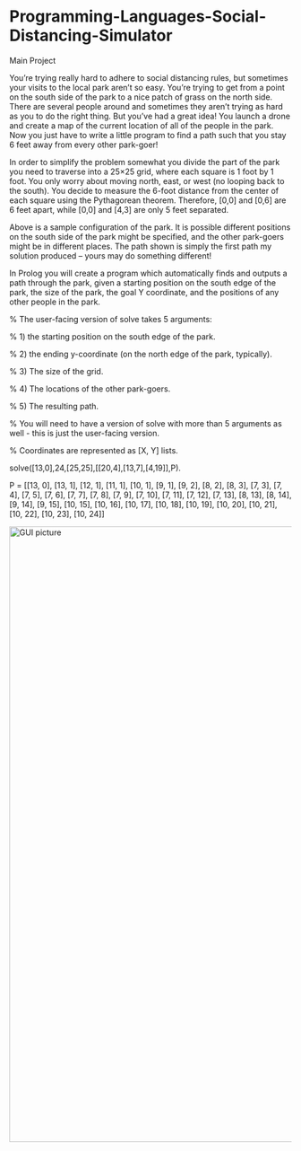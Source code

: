 # Programming-Languages-Social-Distancing-Simulator
Main Project

You’re trying really hard to adhere to social distancing rules, but sometimes your visits to the local park aren’t so easy. You’re trying to get from a point on the
south side of the park to a nice patch of grass on the north side. There are several people around and sometimes they aren’t trying as hard as you to do the right
thing. But you’ve had a great idea! You launch a drone and create a map of the current location of all of the people in the park. Now you just have to write a little
program to find a path such that you stay 6 feet away from every other park-goer!

In order to simplify the problem somewhat you divide the part of the park you need to traverse into a 25×25 grid, where each square is 1 foot by 1 foot. You only 
worry about moving north, east, or west (no looping back to the south). You decide to measure the 6-foot distance from the center of each square using the Pythagorean
theorem. Therefore, [0,0] and [0,6] are 6 feet apart, while [0,0] and [4,3] are only 5 feet separated.

Above is a sample configuration of the park. It is possible different positions on the south side of the park might be specified, and the other park-goers might be
in different places. The path shown is simply the first path my solution produced – yours may do something different!

In Prolog you will create a program which automatically finds and outputs a path through the park, given a starting position on the south edge of the park, the 
size of the park, the goal Y coordinate, and the positions of any other people in the park.

% The user-facing version of solve takes 5 arguments: 

% 1) the starting position on the south edge of the park.

% 2) the ending y-coordinate (on the north edge of the park, typically).

% 3) The size of the grid.

% 4) The locations of the other park-goers.

% 5) The resulting path.

% You will need to have a version of solve with more than 5 arguments as well - this is just the user-facing version. 

% Coordinates are represented as [X, Y] lists.

solve([13,0],24,[25,25],[[20,4],[13,7],[4,19]],P).

P = [[13, 0], [13, 1], [12, 1], [11, 1], [10, 1], [9, 1], [9, 2], [8, 2], [8, 3], [7, 3], [7, 4], [7, 5], [7, 6], [7, 7], [7, 8], [7, 9], [7, 10], [7, 11], [7, 12],
[7, 13], [8, 13], [8, 14], [9, 14], [9, 15], [10, 15], [10, 16], [10, 17], [10, 18], [10, 19], [10, 20], [10, 21], [10, 22], [10, 23], [10, 24]] 

<img width="1097" alt="GUI picture" src="https://github.com/umangptl/Programming-Languages-Social-Distancing-Simulator/blob/main/distance.png">

